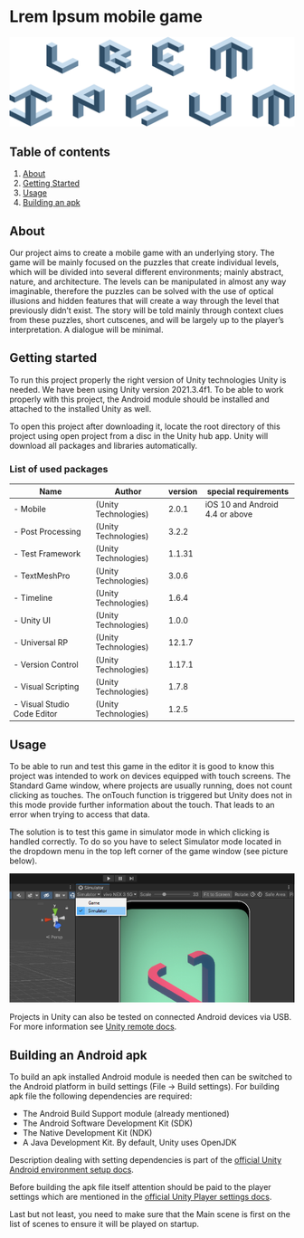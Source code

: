# Lrem Ipsum mobile game

![alt game screenshoot](imgs/logo.png)

## Table of contents

1) [About](#about)
2) [Getting Started](#starting)
3) [Usage](#usage)
4) [Building an apk](#building)

## About <a id = "about"></a>

Our project aims to create a mobile game with an underlying story. The game will be mainly focused on the puzzles that create individual levels, which will be divided into several different environments; mainly abstract, nature, and architecture. The levels can be manipulated in almost any way imaginable, therefore the puzzles can be solved with the use of optical illusions and hidden features that will create a way through the level that previously didn’t exist. The story will be told mainly through context clues from these puzzles, short cutscenes, and will be largely up to the player’s interpretation.  A dialogue will be minimal.

## Getting started <a id = "starting"></a>

To run this project properly the right version of Unity technologies Unity is needed. We have been using Unity version 2021.3.4f1. To be able to work properly with this project, the Android module should be installed and attached to the installed Unity as well.

To open this project after downloading it, locate the root directory of this project using open project from a disc in the Unity hub app. Unity will download all packages and libraries automatically.

### **List of used packages**

|Name   |Author  |version|special requirements|
|-------|--------|-------|--------------------|
|- Mobile|(Unity Technologies)|2.0.1| iOS 10 and Android 4.4 or above|
|- Post Processing   |(Unity Technologies)|3.2.2| |
|- Test Framework    |(Unity Technologies)|1.1.31| |
|- TextMeshPro   |(Unity Technologies)|3.0.6|
|- Timeline  |(Unity Technologies)|1.6.4| |
|- Unity UI  |(Unity Technologies)|1.0.0| |
|- Universal RP  |(Unity Technologies)|12.1.7| |
|- Version Control   |(Unity Technologies)|1.17.1| |
|- Visual Scripting  |(Unity Technologies)|1.7.8| |
|- Visual Studio Code Editor |(Unity Technologies)|1.2.5| |

## Usage <a id = "usage"></a>

To be able to run and test this game in the editor it is good to know this project was intended to work on devices equipped with touch screens. The Standard Game window, where projects are usually running, does not count clicking as touches. The onTouch function is triggered but Unity does not in this mode provide further information about the touch. That leads to an error when trying to access that data.

The solution is to test this game in simulator mode in which clicking is handled correctly. To do so you have to select Simulator mode located in the dropdown menu in the top left corner of the game window (see picture below).

![alt Describing position of Simulator mode button in Unity Game window.](imgs/simModeTut.png)

Projects in Unity can also be tested on connected Android devices via USB. For more information see [Unity remote docs](https://docs.unity3d.com/Manual/UnityRemote5.html).

## Building an Android apk <a id = "building"></a>

To build an apk installed Android module is needed then can be switched to the Android platform in build settings
(File -> Build settings). For building apk file the following dependencies are required:

- The Android Build Support module (already mentioned)
- The Android Software Development Kit (SDK)
- The Native Development Kit (NDK)
- A Java Development Kit. By default, Unity uses OpenJDK

Description dealing with setting dependencies is part of the [official Unity Android environment setup docs](https://docs.unity3d.com/Manual/android-sdksetup.html).

Before building the apk file itself attention should be paid to the player settings which are mentioned in the [official Unity Player settings docs](https://docs.unity3d.com/Manual/class-PlayerSettingsAndroid.html).

Last but not least, you need to make sure that the Main scene is first on the list of scenes to ensure it will be played on startup.

